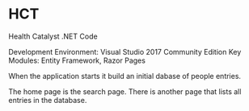 # HCT
Health Catalyst .NET Code

Development Environment: Visual Studio 2017 Community Edition
Key Modules: Entity Framework, Razor Pages

When the application starts it build an initial dabase of people entries.

The home page is the search page. There is another page that lists all entries in the database.
